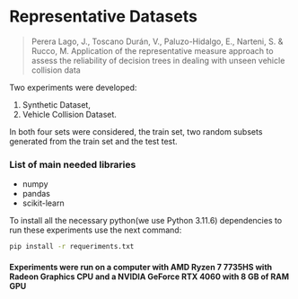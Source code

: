 # Representative Datasets

> Perera Lago, J., Toscano Durán, V., Paluzo-Hidalgo, E., Narteni, S. & Rucco, M.  Application of the representative measure
approach to assess the reliability of decision trees in dealing with unseen vehicle collision data 

Two experiments were developed:

1. Synthetic Dataset,
2. Vehicle Collision Dataset. 

In both four sets were considered, the train set, two random subsets generated from the train set and the test test.

### List of main needed libraries

* numpy
* pandas
* scikit-learn

To install all the necessary python(we use Python 3.11.6) dependencies to run these experiments use the next command:

```bash
pip install -r requeriments.txt 
```

#### Experiments were run on a computer with AMD Ryzen 7 7735HS with Radeon Graphics CPU and a NVIDIA GeForce RTX 4060 with 8 GB of RAM GPU


